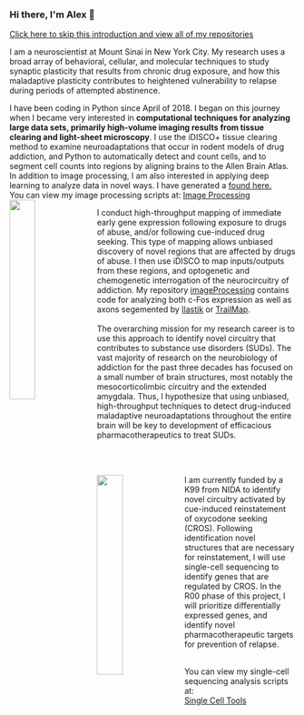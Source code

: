 ### Hi there, I'm Alex 👋

<a href="https://github.com/alexcwsmith?tab=repositories">Click here to skip this introduction and view all of my repositories</a>

I am a neuroscientist at Mount Sinai in New York City. My research uses a broad array of behavioral, cellular, and molecular techniques to study synaptic plasticity that results from chronic drug exposure, and how this maladaptive plasticity contributes to heightened vulnerability to relapse during periods of attempted abstinence.
<section>
I have been coding in Python since April of 2018. I began on this journey when I became very interested in <b>computational techniques for analyzing large data sets, primarily high-volume imaging results from tissue clearing and light-sheet microscopy</b>. I use the iDISCO+ tissue clearing method to examine neuroadaptations that occur in rodent models of drug addiction, and Python to automatically detect and count cells, and to segment cell counts into regions by aligning brains to the Allen Brain Atlas. In addition to image processing, I am also interested in applying deep learning to analyze data in novel ways. I have generated a <a href='https://github.com/alexcwsmith/scNLP/>convolutional neural network (CNN)-based model for Natural Language Processing</a> via SpaCy, and found that running NLP on large bodies of texts acquired via web searches for genes and neuropsychiatric terms can accurately extract information about contributions of genes to neuropsychiatric disorders. I have also developed a generative adversarial neural network (GAN) for image enhancment which can be <a href='https://github.com/alexcwsmith/GANfocal/'>found here.</a>
<br>
You can view my image processing scripts at: <a href="https://github.com/alexcwsmith/imageProcessing/">Image Processing</a>
<br>
<img src="https://i.imgur.com/zkRONvG.jpg" width="30%" height="30%" ALIGN="left" />
<p>
I conduct high-throughput mapping of immediate early gene expression following exposure to drugs of abuse, and/or following cue-induced drug seeking. This type of mapping allows unbiased discovery of novel regions that are affected by drugs of abuse. I then use iDISCO to map inputs/outputs from these regions, and optogenetic and chemogenetic interrogation of the neurocircuitry of addiction. My repository <a href="http://www.github.com/alexcwsmith/imageProcessing" style="display: inline">imageProcessing</a> contains code for analyzing both c-Fos expression as well as axons segemented by <a href="ilastik.org" style="display: inline">Ilastik</a> or <a href="https://github.com/AlbertPun/TRAILMAP" style="display: inline">TrailMap</a>.
<br>
<br>
The overarching mission for my research career is to use this approach to identify novel circuitry that contributes to substance use disorders (SUDs). The vast majority of research on the neurobiology of addiction for the past three decades has focused on a small number of brain structures, most notably the mesocorticolimbic circuitry and the extended amygdala. Thus, I hypothesize that using unbiased, high-throughput techniques to detect drug-induced maladaptive neuroadaptations throughout the entire brain will be key to development of efficacious pharmacotherapeutics to treat SUDs.
 </p>
</section>
<br>
<br>
<section>
<img src="https://i.imgur.com/6cMiYvy.png" width="30%" height="30%" ALIGN="left" />
<p>
I am currently funded by a K99 from NIDA to identify novel circuitry activated by cue-induced reinstatement of oxycodone seeking (CROS). Following identification novel structures that are necessary for reinstatement, I will use single-cell sequencing to identify genes that are regulated by CROS. In the R00 phase of this project, I will prioritize differentially expressed genes, and identify novel pharmacotherapeutic targets for prevention of relapse.
</p>
<br>
You can view my single-cell sequencing analysis scripts at: 
<br>
<a href="https://github.com/alexcwsmith/singleCellTools/">Single Cell Tools</a>
<br>
</section>
<br><br><br>
<section>


</section>
<!--
**alexcwsmith/alexcwsmith** is a ✨ _special_ ✨ repository because its `README.md` (this file) appears on your GitHub profile.


